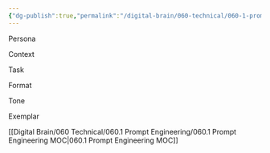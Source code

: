 ```yaml
---
{"dg-publish":true,"permalink":"/digital-brain/060-technical/060-1-prompt-engineering/basic-format-template-for-writing/"}
---
```


Persona

Context

Task

Format

Tone

Exemplar

[[Digital Brain/060 Technical/060.1 Prompt Engineering/060.1 Prompt Engineering MOC\|060.1 Prompt Engineering MOC]]